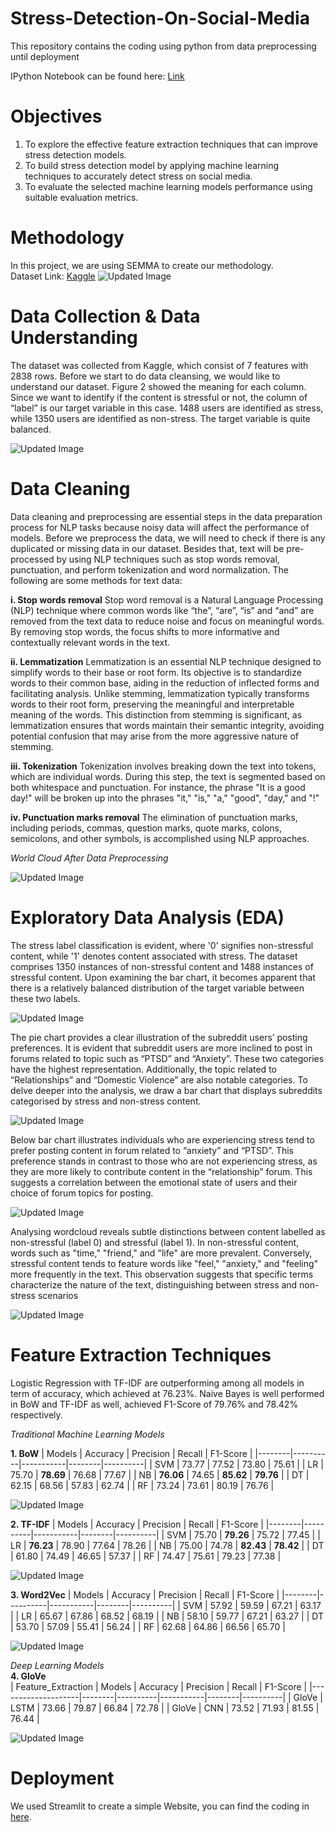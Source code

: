 # Stress-Detection-On-Social-Media
This repository contains the coding using python from data preprocessing until deployment 

 IPython Notebook can be found here: [Link](https://github.com/sokqi918/Stress-Detection-On-Social-Media/blob/main/Coding/New_P1_Stress_detection%20(2).ipynb)

# Objectives
1. To explore the effective feature extraction techniques that can improve stress detection models.
2. To build stress detection model by applying machine learning techniques to accurately detect stress on social media.
3. To evaluate the selected machine learning models performance using suitable evaluation metrics.

# Methodology
In this project, we are using SEMMA to create our methodology.  
Dataset Link: [Kaggle](https://www.kaggle.com/datasets/kreeshrajani/human-stress-prediction)
![Updated Image](https://github.com/sokqi918/Stress-Detection-On-Social-Media/blob/main/Pictures/methodology.jpg)

# Data Collection & Data Understanding
The dataset was collected from Kaggle, which consist of 7 features with 2838 rows. Before we start to do data cleansing, we would like to understand our dataset. Figure 2 showed the meaning for each column. Since we want to identify if the content is stressful or not, the column of “label” is our target variable in this case. 1488 users are identified as stress, while 1350 users are identified as non-stress. The target variable is quite balanced.

![Updated Image](https://github.com/sokqi918/Stress-Detection-On-Social-Media-Using-NLP-and-Machine-Learning/blob/main/Pictures/data%20description.jpg)

# Data Cleaning
Data cleaning and preprocessing are essential steps in the data preparation process for NLP tasks because noisy data will affect the performance of models. Before we preprocess the data, we will need to check if there is any duplicated or missing data in our dataset. Besides that, text will be pre-processed by using NLP techniques such as stop words removal, punctuation, and perform tokenization and word normalization. The following are some methods for text data:

**i.	Stop words removal**
Stop word removal is a Natural Language Processing (NLP) technique where common words like “the”, “are”, “is” and “and” are removed from the text data to reduce noise and focus on meaningful words. By removing stop words, the focus shifts to more informative and contextually relevant words in the text.

**ii.	Lemmatization**
Lemmatization is an essential NLP technique designed to simplify words to their base or root form. Its objective is to standardize words to their common base, aiding in the reduction of inflected forms and facilitating analysis. Unlike stemming, lemmatization typically transforms words to their root form, preserving the meaningful and interpretable meaning of the words. This distinction from stemming is significant, as lemmatization ensures that words maintain their semantic integrity, avoiding potential confusion that may arise from the more aggressive nature of stemming.

**iii.	Tokenization**
Tokenization involves breaking down the text into tokens, which are individual words. During this step, the text is segmented based on both whitespace and punctuation. For instance, the phrase "It is a good day!" will be broken up into the phrases "it," "is," "a," "good", "day," and "!"

**iv.	Punctuation marks removal**
The elimination of punctuation marks, including periods, commas, question marks, quote marks, colons, semicolons, and other symbols, is accomplished using NLP approaches.

*World Cloud After Data Preprocessing*

![Updated Image](https://github.com/sokqi918/Stress-Detection-On-Social-Media-Using-NLP-and-Machine-Learning/blob/main/Pictures/World%20Cloud%20After%20Data%20Preprocessing.jpg)

# Exploratory Data Analysis (EDA)

The stress label classification is evident, where '0' signifies non-stressful content, while '1' denotes content associated with stress. The dataset comprises 1350 instances of non-stressful content and 1488 instances of stressful content. Upon examining the bar chart, it becomes apparent that there is a relatively balanced distribution of the target variable between these two labels.

![Updated Image](https://github.com/sokqi918/Stress-Detection-On-Social-Media-Using-NLP-and-Machine-Learning/blob/main/Pictures/stressornot.jpg)

The pie chart provides a clear illustration of the subreddit users’ posting preferences. It is evident that subreddit users are more inclined to post in forums related to topic such as “PTSD” and “Anxiety”. These two categories have the highest representation. Additionally, the topic related to “Relationships” and “Domestic Violence” are also notable categories. To delve deeper into the analysis, we draw a bar chart that displays subreddits categorised by stress and non-stress content.

![Updated Image](https://github.com/sokqi918/Stress-Detection-On-Social-Media-Using-NLP-and-Machine-Learning/blob/main/Pictures/piechart.jpg)

Below bar chart illustrates individuals who are experiencing stress tend to prefer posting content in forum related to “anxiety” and “PTSD”. This preference stands in contrast to those who are not experiencing stress, as they are more likely to contribute content in the “relationship” forum. This suggests a correlation between the emotional state of users and their choice of forum topics for posting.

![Updated Image](https://github.com/sokqi918/Stress-Detection-On-Social-Media-Using-NLP-and-Machine-Learning/blob/main/Pictures/barchart.jpg)

Analysing wordcloud reveals subtle distinctions between content labelled as non-stressful (label 0) and stressful (label 1). In non-stressful content, words such as "time," "friend," and "life" are more prevalent. Conversely, stressful content tends to feature words like "feel," "anxiety," and "feeling" more frequently in the text. This observation suggests that specific terms characterize the nature of the text, distinguishing between stress and non-stress scenarios

![Updated Image](https://github.com/sokqi918/Stress-Detection-On-Social-Media-Using-NLP-and-Machine-Learning/blob/main/Pictures/wordcloud.jpg)


# Feature Extraction Techniques
Logistic Regression with TF-IDF are outperforming among all models in term of accuracy, which achieved at 76.23%. Naive Bayes is well performed in BoW and TF-IDF as well, achieved F1-Score of 79.76% and 78.42% respectively. 

*Traditional Machine Learning Models*  

**1. BoW** 
| Models | Accuracy | Precision | Recall | F1-Score |
|--------|----------|-----------|--------|----------|
| SVM    | 73.77    | 77.52     | 73.80  | 75.61    |
| LR     | 75.70    | **78.69**     | 76.68  | 77.67    |
| NB     | **76.06**    | 74.65     | **85.62**  | **79.76**    |
| DT     | 62.15    | 68.56     | 57.83  | 62.74    |
| RF     | 73.24    | 73.61     | 80.19  | 76.76    |

![Updated Image](https://github.com/sokqi918/Stress-Detection-On-Social-Media/blob/main/Pictures/BoW.png)

**2. TF-IDF** 
| Models | Accuracy | Precision | Recall | F1-Score |
|--------|----------|-----------|--------|----------|
| SVM    | 75.70    | **79.26**     | 75.72  | 77.45    |
| LR     | **76.23**    | 78.90     | 77.64  | 78.26    |
| NB     | 75.00    | 74.78     | **82.43**  | **78.42**    |
| DT     | 61.80    | 74.49     | 46.65  | 57.37    |
| RF     | 74.47    | 75.61     | 79.23  | 77.38    |

![Updated Image](https://github.com/sokqi918/Stress-Detection-On-Social-Media/blob/main/Pictures/TFIDF.png)

**3. Word2Vec**
| Models | Accuracy | Precision | Recall | F1-Score |
|--------|----------|-----------|--------|----------|
| SVM    | 57.92    | 59.59     | 67.21  | 63.17    |
| LR     | 65.67    | 67.86     | 68.52  | 68.19    |
| NB     | 58.10    | 59.77     | 67.21  | 63.27    |
| DT     | 53.70    | 57.09     | 55.41  | 56.24    |
| RF     | 62.68    | 64.86     | 66.56  | 65.70    |

![Updated Image](https://github.com/sokqi918/Stress-Detection-On-Social-Media/blob/main/Pictures/Word2vec.png)

*Deep Learning Models*  
**4. GloVe**  
| Feature_Extraction | Models | Accuracy | Precision | Recall | F1-Score |
|--------------------|--------|----------|-----------|--------|----------|
| GloVe              | LSTM   | 73.66    | 79.87     | 66.84  | 72.78    |
| GloVe              | CNN    | 73.52    | 71.93     | 81.55  | 76.44    |

![Updated Image](https://github.com/sokqi918/Stress-Detection-On-Social-Media/blob/main/Pictures/glove.png)

# Deployment
We used Streamlit to create a simple Website, you can find the coding in [here](https://github.com/sokqi918/Stress-Detection-On-Social-Media/tree/main/Deployment).

